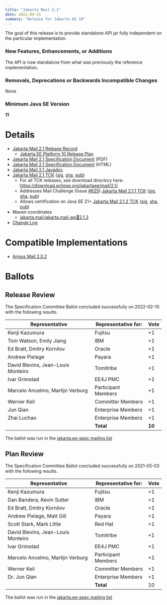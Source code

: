 ```yaml
---
title: "Jakarta Mail 2.1"
date: 2021-04-15
summary: "Release for Jakarta EE 10"
---
```


The goal of this release is to provide standalone API jar fully independent
on the particular implementation.

### New Features, Enhancements, or Additions
The API is now standalone from what was previously the reference implementation.

### Removals, Deprecations or Backwards Incompatible Changes
None

### Minimum Java SE Version
**11**

# Details

* [Jakarta Mail 2.1 Release Record](https://projects.eclipse.org/projects/ee4j.mail/releases/2.1)
    * [Jakarta EE Platform 10 Release Plan](https://jakartaee.github.io/platform/jakartaee10/JakartaEE10ReleasePlan)
* [Jakarta Mail 2.1 Specification Document](./jakarta-mail-spec-2.1.pdf) (PDF)
* [Jakarta Mail 2.1 Specification Document](./jakarta-mail-spec-2.1.html) (HTML)
* [Jakarta Mail 2.1 Javadoc](./apidocs)
* [Jakarta Mail 2.1 TCK](https://download.eclipse.org/jakartaee/mail/2.1/jakarta-mail-tck-2.1.0.zip)  ([sig](https://download.eclipse.org/jakartaee/mail/2.1/jakarta-mail-tck-2.1.0.zip.sig),  [sha](https://download.eclipse.org/jakartaee/mail/2.1/jakarta-mail-tck-2.1.0.zip.sha256),  [pub](https://jakarta.ee/specifications/jakartaee-spec-committee.pub))
    * For all TCK releases, see download directory here: https://download.eclipse.org/jakartaee/mail/2.1/
    * Addresses Mail Challenge (Issue [#625](https://github.com/jakartaee/mail-api/issues/625))  [Jakarta Mail 2.1.1 TCK](https://download.eclipse.org/jakartaee/mail/2.1/jakarta-mail-tck-2.1.1.zip)  ([sig](https://download.eclipse.org/jakartaee/mail/2.1/jakarta-mail-tck-2.1.1.zip.sig),  [sha](https://download.eclipse.org/jakartaee/mail/2.1/jakarta-mail-tck-2.1.1.zip.sha256),  [pub](https://jakarta.ee/specifications/jakartaee-spec-committee.pub))
    * Allows certification on Java SE 21+  [Jakarta Mail 2.1.2 TCK](https://download.eclipse.org/jakartaee/mail/2.1/jakarta-mail-tck-2.1.2.zip)  ([sig](https://download.eclipse.org/jakartaee/mail/2.1/jakarta-mail-tck-2.1.2.zip.sig),  [sha](https://download.eclipse.org/jakartaee/mail/2.1/jakarta-mail-tck-2.1.2.zip.sha256),  [pub](https://jakarta.ee/specifications/jakartaee-spec-committee.pub))
* Maven coordinates
    * [jakarta.mail:jakarta.mail-api:jar:2.1.3](https://central.sonatype.com/artifact/jakarta.mail/jakarta.mail-api/2.1.3/jar)
* [Change Log](./changelog)


# Compatible Implementations

* [Angus Mail 2.0.2](https://eclipse-ee4j.github.io/angus-mail)

# Ballots

## Release Review

The Specification Committee Ballot concluded successfully on 2022-02-10 with the following results.


| Representative                     | Representative for: | Vote   |
|------------------------------------|---------------------|--------|
| Kenji Kazumura                     | Fujitsu             | +1     |
| Tom Watson, Emily Jiang            | IBM                 | +1     |
| Ed Bratt, Dmitry Kornilov          | Oracle              | +1     |
| Andrew Pielage                     | Payara              | +1     |
| David Blevins, Jean-Louis Monteiro | Tomitribe           | +1     |
| Ivar Grimstad                      | EE4J PMC            | +1     |
| Marcelo Ancelmo, Martijn Verburg   | Participant Members | +1     |
| Werner Keil                        | Committer Members   | +1     |
| Jun Qian                           | Enterprise Members  | +1     |
| Zhai Luchao                        | Enterprise Members  | +1     |  
|                                    | **Total**           | **10** |

The ballot was run in the [jakarta.ee-spec mailing list](https://www.eclipse.org/lists/jakarta.ee-spec/msg02184.html)

## Plan Review

The Specification Committee Ballot concluded successfully on 2021-05-03 with the following results.

| Representative                     | Representative for: |  Vote  |
|------------------------------------|---------------------|--------|
| Kenji Kazumura                     | Fujitsu             | +1     |
| Dan Bandera, Kevin Sutter          | IBM                 | +1     |
| Ed Bratt, Dmitry Kornilov          | Oracle              | +1     |
| Andrew Pielage, Matt Gill          | Payara              | +1     |
| Scott Stark, Mark Little           | Red Hat             | +1     |
| David Blevins, Jean-Louis Monteiro | Tomitribe           | +1     |
| Ivar Grimstad                      | EE4J PMC            | +1     |
| Marcelo Ancelmo, Martijn Verburg   | Participant Members | +1     |
| Werner Keil                        | Committer Members   | +1     |
| Dr. Jun Qian                       | Enterprise Members  | +1     |
|                                    | **Total**           | 10     |

The ballot was run in the [jakarta.ee-spec mailing list](https://www.eclipse.org/lists/jakarta.ee-spec/msg01555.html)
